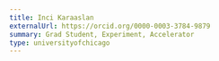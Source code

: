 ```yaml
---
title: Inci Karaaslan
externalUrl: https://orcid.org/0000-0003-3784-9879
summary: Grad Student, Experiment, Accelerator
type: universityofchicago
---
```

